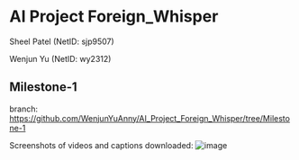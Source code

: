 # AI Project Foreign_Whisper 
Sheel Patel (NetID: sjp9507) 

Wenjun Yu (NetID: wy2312)

## Milestone-1 
branch:  
https://github.com/WenjunYuAnny/AI_Project_Foreign_Whisper/tree/Milestone-1

Screenshots of videos and captions downloaded: 
![image](https://github.com/WenjunYuAnny/AI_Project_Foreign_Whisper/assets/130470692/0ec6b0aa-e3bb-49cf-86c1-e598c36428e1)



